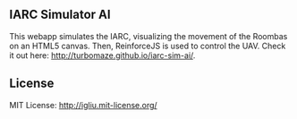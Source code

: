 IARC Simulator AI
---------------------------

This webapp simulates the IARC, visualizing the movement of the Roombas on an HTML5 canvas. Then, ReinforceJS is used to control the UAV. Check it out here: http://turbomaze.github.io/iarc-sim-ai/.

## License

MIT License: http://igliu.mit-license.org/
